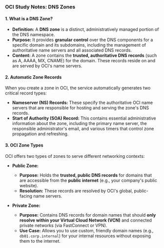 ### **OCI Study Notes: DNS Zones**

#### **1. What is a DNS Zone?**

*   **Definition:** A **DNS zone** is a distinct, administratively managed portion of the DNS namespace.
*   **Purpose:** It provides **granular control** over the DNS components for a specific domain and its subdomains, including the management of authoritative name servers and all associated DNS records.
*   **Content:** A zone contains the **trusted, authoritative DNS records** (such as A, AAAA, MX, CNAME) for the domain. These records reside on and are served by OCI's name servers.

#### **2. Automatic Zone Records**

When you create a zone in OCI, the service automatically generates two critical record types:

*   **Nameserver (NS) Records:** These specify the authoritative OCI name servers that are responsible for hosting and serving the zone's DNS records.
*   **Start of Authority (SOA) Record:** This contains essential administrative information about the zone, including the primary name server, the responsible administrator's email, and various timers that control zone propagation and refreshing.

#### **3. OCI Zone Types**

OCI offers two types of zones to serve different networking contexts:

*   **Public Zone:**
    *   **Purpose:** Holds the **trusted, public DNS records** for domains that are accessible from the **public internet** (e.g., your company's public website).
    *   **Resolution:** These records are resolved by OCI's global, public-facing name servers.

*   **Private Zone:**
    *   **Purpose:** Contains DNS records for domain names that should **only resolve within your Virtual Cloud Network (VCN)** and connected private networks (via FastConnect or VPN).
    *   **Use Case:** Allows you to use custom, friendly domain names (e.g., `db01.corp.internal`) for your internal resources without exposing them to the internet.